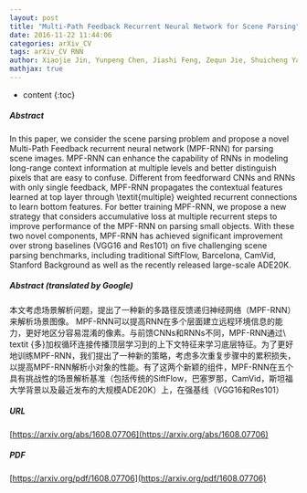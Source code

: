 ```yaml
---
layout: post
title: "Multi-Path Feedback Recurrent Neural Network for Scene Parsing"
date: 2016-11-22 11:44:06
categories: arXiv_CV
tags: arXiv_CV RNN
author: Xiaojie Jin, Yunpeng Chen, Jiashi Feng, Zequn Jie, Shuicheng Yan
mathjax: true
---
```


* content
{:toc}

##### Abstract
In this paper, we consider the scene parsing problem and propose a novel Multi-Path Feedback recurrent neural network (MPF-RNN) for parsing scene images. MPF-RNN can enhance the capability of RNNs in modeling long-range context information at multiple levels and better distinguish pixels that are easy to confuse. Different from feedforward CNNs and RNNs with only single feedback, MPF-RNN propagates the contextual features learned at top layer through \textit{multiple} weighted recurrent connections to learn bottom features. For better training MPF-RNN, we propose a new strategy that considers accumulative loss at multiple recurrent steps to improve performance of the MPF-RNN on parsing small objects. With these two novel components, MPF-RNN has achieved significant improvement over strong baselines (VGG16 and Res101) on five challenging scene parsing benchmarks, including traditional SiftFlow, Barcelona, CamVid, Stanford Background as well as the recently released large-scale ADE20K.

##### Abstract (translated by Google)
本文考虑场景解析问题，提出了一种新的多路径反馈递归神经网络（MPF-RNN）来解析场景图像。 MPF-RNN可以提高RNN在多个层面建立远程环境信息的能力，更好地区分容易混淆的像素。与前馈CNNs和RNNs不同，MPF-RNN通过\ textit {多}加权循环连接传播顶层学习到的上下文特征来学习底层特征。为了更好地训练MPF-RNN，我们提出了一种新的策略，考虑多次重复步骤中的累积损失，以提高MPF-RNN解析小对象的性能。有了这两个新颖的组件，MPF-RNN在五个具有挑战性的场景解析基准（包括传统的SiftFlow，巴塞罗那，CamVid，斯坦福大学背景以及最近发布的大规模ADE20K）上，在强基线（VGG16和Res101）

##### URL
[https://arxiv.org/abs/1608.07706](https://arxiv.org/abs/1608.07706)

##### PDF
[https://arxiv.org/pdf/1608.07706](https://arxiv.org/pdf/1608.07706)

